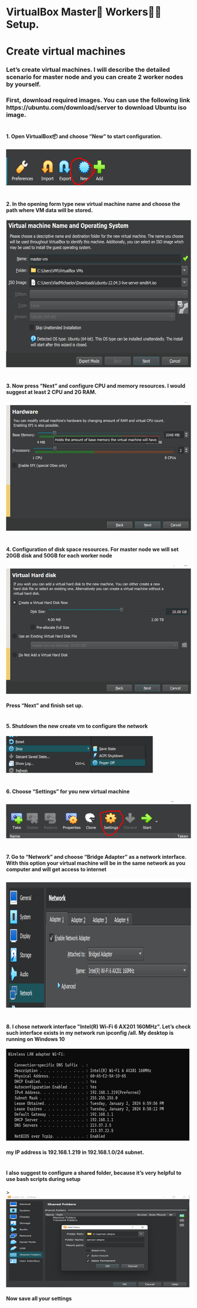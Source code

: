 # VirtualBox Master🤖 Workers👾👾 Setup.

<h1>Create virtual machines</h1>
<h3>Let’s create virtual machines. I will describe the detailed scenario for master node and you can create 2 worker nodes by yourself.</h3>
<h3>First, download required images. You can use the following link https://ubuntu.com/download/server to download Ubuntu iso image. </h3>

# <h4>1. Open VirtualBox📦 and choose “New” to start configuration.</h4> 
<img src="images/Screenshot_5.png" width="600" height="100">

# <h4>2. In the opening form type new virtual machine name and choose the path where VM data will be stored.</h4>
<img src="images/Screenshot_1.png" width="700" height="400">

# <h4>3. Now press “Next” and configure CPU and memory resources. I would suggest at least 2 CPU and 2G RAM.</h4>
<img src="images/Screenshot_2.png" width="700" height="350">

# <h4>4. Configuration of disk space resources. For master node we will set 20GB disk and 50GB for each worker node </h4>
<img src="images/Screenshot_3.png" width="700" height="350">
<h4>Press “Next” and finish set up.</h4>

# <h4>5. Shutdown the new create vm to configure the network</h4>
<img src="images/Screenshot_9.png" width="400" height="100">

# <h4>6. Choose “Settings” for you new virtual machine</h4>
<img src="images/Screenshot_4.png" width="600" height="100">

# <h4>7. Go to “Network” and choose “Bridge Adapter” as a network interface. With this option your virtual machine will be in the same network as you computer and will get access to internet</h4>
<img src="images/Screenshot_6.png" width="700" height="350">

# <h4>8. I chose network interface "Intel(R) Wi-Fi 6 AX201 160MHz". Let’s check such interface exists in my network run ipconfig /all. My desktop is running on Windows 10</h4>
<img src="images/Screenshot_10.png" width="500" height="250">
<h4>my IP address is 192.168.1.219 in 192.168.1.0/24 subnet.</h4>

# <h4>I also suggest to configure a shared folder, because it’s very helpful to use bash scripts during setup</h4>>
<img src="images/Screenshot_12.png" width="500" height="250">
<h4>Now save all your settings</h4>









